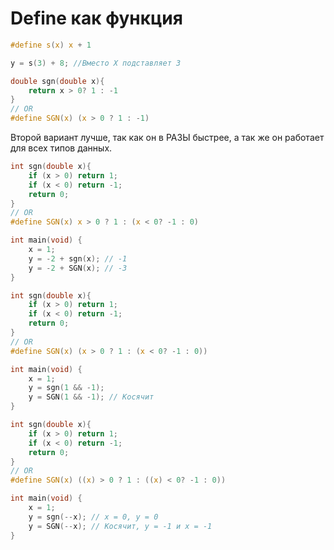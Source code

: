 # Define как функция

``` c
#define s(x) x + 1

y = s(3) + 8; //Вместо Х подставляет 3
```

``` c
double sgn(double x){
	return x > 0? 1 : -1
}
// OR
#define SGN(x) (x > 0 ? 1 : -1)
```
Второй вариант лучше, так как он в РАЗЫ быстрее, а так же он работает для всех типов данных.
``` c
int sgn(double x){
	if (x > 0) return 1;
	if (x < 0) return -1;
	return 0;
}
// OR
#define SGN(x) x > 0 ? 1 : (x < 0? -1 : 0)

int main(void) {
	x = 1;
	y = -2 + sgn(x); // -1
	y = -2 + SGN(x); // -3
}
```

``` c
int sgn(double x){
	if (x > 0) return 1;
	if (x < 0) return -1;
	return 0;
}
// OR
#define SGN(x) (x > 0 ? 1 : (x < 0? -1 : 0))

int main(void) {
	x = 1;
	y = sgn(1 && -1); 
	y = SGN(1 && -1); // Косячит
}
```

``` c
int sgn(double x){
	if (x > 0) return 1;
	if (x < 0) return -1;
	return 0;
}
// OR
#define SGN(x) ((x) > 0 ? 1 : ((x) < 0? -1 : 0))

int main(void) {
	x = 1;
	y = sgn(--x); // x = 0, y = 0
	y = SGN(--x); // Косячит, y = -1 и x = -1
}
```